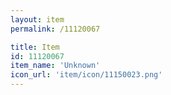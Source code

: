 ```yaml
---
layout: item
permalink: /11120067

title: Item
id: 11120067
item_name: 'Unknown'
icon_url: 'item/icon/11150023.png'
---
```

